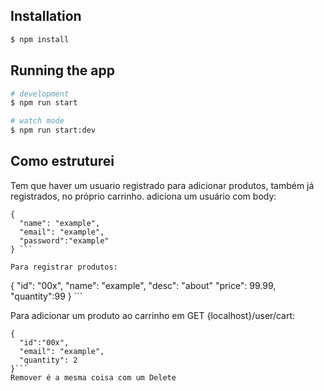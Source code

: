 
## Installation

```bash
$ npm install
```

## Running the app

```bash
# development
$ npm run start

# watch mode
$ npm run start:dev
```
## Como estruturei

Tem que haver um usuario registrado para adicionar produtos, também já registrados, no próprio carrinho.
adiciona um usuário com body:
``` 
{
  "name": "example",
  "email": "example",
  "password":"example"
} ```

Para registrar produtos:
``` 
{
  "id": "00x",
  "name": "example",
  "desc": "about"
  "price": 99.99,
  "quantity":99
} ```

Para adicionar um produto ao carrinho em GET {localhost}/user/cart:
```
{
  "id":"00x",
  "email": "example",
  "quantity": 2
}```
Remover é a mesma coisa com um Delete

